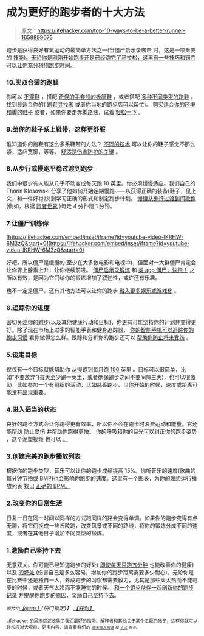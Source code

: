 # 成为更好的跑步者的十大方法

> 原文：<https://lifehacker.com/top-10-ways-to-be-a-better-runner-1658899075>

跑步是获得良好有氧运动的最简单方法之一(当僵尸启示录袭击 时，这是一项重要的 [技能)。无论你是刚刚开始跑步还是已经跑完了马拉松，这里有一些技巧和窍门可以让你充分利用跑步时间。](https://lifehacker.com/top-10-survival-tricks-for-when-the-zombie-apocalypse-h-5828336)



### 10.买双合适的跑鞋

你可以 [不穿鞋](http://lifehacker.com/shed-your-shoes-and-try-barefoot-running-5461632) ，搭配 [奇怪的手套般的极简鞋](http://lifehacker.com/ditch-your-shoes-for-better-runs-5315406) ，或者搭配 [多种不同类型的跑鞋](https://lifehacker.com/whats-the-difference-between-all-these-running-shoes-476458686) 。找到最适合你的( [跑鞋寻找者](http://lifehacker.com/running-shoe-finder-offers-sneaker-recommendations-cust-5832963) 或者你当地的跑步店可以帮忙)。 [购买适合你的环境和脚的鞋子](http://lifehacker.com/choose-lace-and-replace-your-running-shoes-based-on-h-5918705) 或者，如果你要走赤脚路线，试着 [轻松一下](http://lifehacker.com/ease-into-barefoot-running-with-foot-strengthening-exer-5829142) 。

### 9.给你的鞋子系上鞋带，这样更舒服

谁知道你的跑鞋有这么多系鞋带的方法？ [不同的技术](http://lifehacker.com/change-up-your-running-shoe-lacing-technique-to-improve-1495551389) 可以让你的鞋子感觉不那么紧，适应宽脚，等等。 [舒适是伤害防护的关键](http://lifehacker.com/pick-running-shoes-based-on-comfort-to-prevent-foot-inj-1449138178) 。

### 8.从步行或慢跑平稳过渡到跑步

我们中很少有人能从几乎不动变成每天跑 10 英里。你必须慢慢适应。我们自己的 Thorin Klosowski 分享了他如何开始定期慢跑——从获得正确的装备(鞋子，见上文，和一件好衬衫)到学习正确的形式和制定跑步计划。 [慢慢从步行过渡到间歇跑](http://lifehacker.com/how-to-start-running-398911) (例如，根据 [跑者世界](http://www.runnersworld.com/the-starting-line/how-start-running-if-youre-already-exercising) )每走 4 分钟跑 1 分钟。

### 7.让僵尸训练你

 [https://lifehacker.com/embed/inset/iframe?id=youtube-video-lKRHW-6M3zQ&start=0](https://lifehacker.com/embed/inset/iframe?id=youtube-video-lKRHW-6M3zQ&start=0) 

好吧，所以僵尸是缓慢的(至少在大多数电影和电视中)，但面对一大群僵尸肯定会让你肾上腺素上升，让你继续前进。 [僵尸启示录锻炼](http://lifehacker.com/need-a-good-fun-workout-train-for-the-zombie-apocalyp-5929645) 和 [类 app 僵尸，快跑！](https://lifehacker.com/zombies-run-turns-your-exercise-routine-into-a-game-o-5892625) 之所以有效，是因为它们给你的锻炼增加了叙述性，或许还有乐趣。

也不一定是僵尸。还有其他方法可以让你的跑步 [融入更多娱乐或游戏化](http://lifehacker.com/gamify-your-exercise-routine-this-weekend-1497538852) 。

### 6.追踪你的进度

密切关注你的跑步(以及其他健康行动和目标)，你更有可能坚持你的计划并变得更好。除了现在市场上过多的智能手表和健身追踪器， [你的智能手机可以追踪你的跑步习惯](https://lifehacker.com/five-best-smartphone-running-apps-5929709) 看你做得怎么样。跟踪和分析你的跑步还可以 [帮助你防止将来受伤](http://lifehacker.com/predict-running-injuries-by-tracking-and-analyzing-your-5615974) 。

### 5.设定目标

仅仅有一个目标就能帮助你 [从慢跑到每月跑 100 英里](https://lifehacker.com/how-i-went-from-barely-jogging-to-running-100-miles-per-583956437) 。目标可以很简单，比如“不要放弃”(每天至少跑一英里，或者确保跑步之间不要间隔三天)，也可以很激励，比如参加一个有组织的活动，比如慈善跑步。当你开始的时候，速度或距离可能没有出现重要。

### 4.进入适当的状态

良好的跑步方式会让你跑得更有效率，所以你不会在跑步时浪费运动和能量。它还能帮助 [防止受伤](https://lifehacker.com/a-new-form-is-all-you-need-to-avoid-running-injuries-5856117) 并帮助你跑得更快。 [你的呼吸和你的目光可以纠正你的跑步姿势](http://lifehacker.com/use-your-breath-and-your-gaze-to-get-the-perfect-runnin-5809727) ，这个泥塑视频 也可以 [。](http://lifehacker.com/learn-the-proper-running-technique-in-30-seconds-5928598)

### 3.创建完美的跑步播放列表

根据你的跑步类型，音乐可以让你的跑步成绩提高 15%。你听音乐的速度(歌曲的每分钟节拍或 BMP)也会影响你跑步的速度。这里有一个图表，为你的理想运行播放列表 找出 [正确的 BPM。](https://lifehacker.com/find-the-right-bpm-for-your-perfect-running-playlist-wi-5927390)

### 2.改变你的日常生活

日复一日在同一时间以同样的方式跑同样的路会变得单调。如果你的跑步变得有点无聊，将它们换成一些丘陵跑，改变风景或不同的路线，将你的锻炼分成不同的速度，或者在其他日子增加不同类型的锻炼。

### 1.激励自己坚持下去

无意双关。你可能已经知道跑步的好处( [即使每天只跑五分钟](http://lifehacker.com/running-just-5-minutes-a-day-might-add-years-to-your-li-1614031713) 也能改善你的健康)以及 [的坏处](https://lifehacker.com/seven-things-i-wish-i-knew-when-i-started-running-1370937569) (伤害自己是多么容易，增加你的跑步距离需要多少耐心)。无论你是在比赛中还是独自一人，养成跑步的习惯都需要毅力，尤其是那些天太热而不能跑步的时候，或者天气太冷而不能睡觉的时候。 [和一个跑步伙伴一起刷新你的跑步记录](http://lifehacker.com/easy-ways-to-refresh-your-run-and-make-it-more-fun-1603531251) 并提醒你跑步的原因，奖励自己坚持下去。

<small>*照片由*</small>[<small>*【aarrts】*</small>](http://www.shutterstock.com/pic.mhtml?id=175348766&src=id)*(快门锁定)】* [*【开封】*](http://www.flickr.com/photos/kaichanvong/4553238782)*<small></small>*<small>[<small></small>](https://www.flickr.com/photos/rlandry/14972761381)</small>

<small>Lifehacker 的周末综述收集了我们最好的指南、解释者和其他关于某个主题的帖子，这样你就可以轻松应对大项目。更多内容，请查看我们的 [*<small>周末综合报道</small>*](http://lifehacker.com/tag/weekend-roundup) <small>*和*</small> [*<small>十大</small>*](http://lifehacker.com/tag/lifehacker-top-10) <small>*标签。*</small></small> 

<small></small>